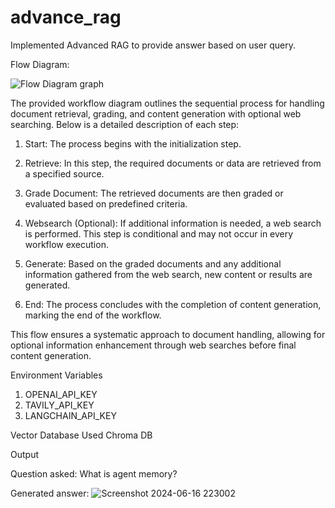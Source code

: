 # advance_rag

Implemented Advanced RAG to provide answer based on user query.

Flow Diagram:

![Flow Diagram graph](https://github.com/gokulsabari22/advance_rag/assets/57941940/e022d475-420d-4447-8a1d-9f5ad071b6bc)


The provided workflow diagram outlines the sequential process for handling document retrieval, grading, and content generation with optional web searching. Below is a detailed description of each step:

1) Start: The process begins with the initialization step.

2) Retrieve: In this step, the required documents or data are retrieved from a specified source.

3) Grade Document: The retrieved documents are then graded or evaluated based on predefined criteria.

4) Websearch (Optional): If additional information is needed, a web search is performed. This step is conditional and may not occur in every workflow execution.

5) Generate: Based on the graded documents and any additional information gathered from the web search, new content or results are generated.

6) End: The process concludes with the completion of content generation, marking the end of the workflow.

This flow ensures a systematic approach to document handling, allowing for optional information enhancement through web searches before final content generation.


Environment Variables

1) OPENAI_API_KEY
2) TAVILY_API_KEY
3) LANGCHAIN_API_KEY

Vector Database Used
Chroma DB

Output

Question asked:
What is agent memory?

Generated answer:
![Screenshot 2024-06-16 223002](https://github.com/gokulsabari22/advance_rag/assets/57941940/ef830e6b-0382-4150-b72a-19929e434107)
